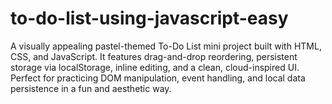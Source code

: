 # to-do-list-using-javascript-easy
A visually appealing pastel-themed To-Do List mini project built with HTML, CSS, and JavaScript. It features drag-and-drop reordering, persistent storage via localStorage, inline editing, and a clean, cloud-inspired UI. Perfect for practicing DOM manipulation, event handling, and local data persistence in a fun and aesthetic way.
